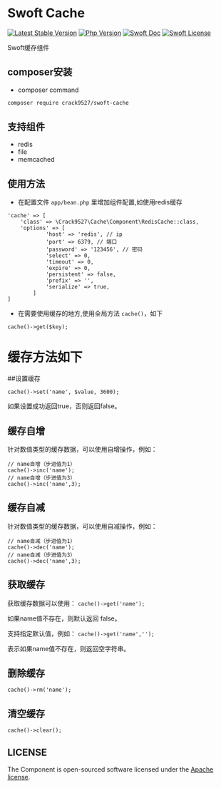 # Swoft Cache

[![Latest Stable Version](http://img.shields.io/packagist/v/swoft/config.svg)](https://packagist.org/packages/swoft/config)
[![Php Version](https://img.shields.io/badge/php-%3E=7.1-brightgreen.svg?maxAge=2592000)](https://secure.php.net/)
[![Swoft Doc](https://img.shields.io/badge/docs-passing-green.svg?maxAge=2592000)](https://www.swoft.org/docs)
[![Swoft License](https://img.shields.io/hexpm/l/plug.svg?maxAge=2592000)](https://github.com/swoft-cloud/swoft/blob/master/LICENSE)

Swoft缓存组件

## composer安装

- composer command

```bash
composer require crack9527/swoft-cache
```
## 支持组件 

- redis
- file
- memcached

## 使用方法

- 在配置文件 `app/bean.php` 里增加组件配置,如使用redis缓存
```
'cache' => [
    'class' => \Crack9527\Cache\Component\RedisCache::class,
    'options' => [
            'host' => 'redis', // ip
            'port' => 6379, // 端口
            'password' => '123456', // 密码
            'select' => 0,
            'timeout' => 0,
            'expire' => 0,
            'persistent' => false,
            'prefix' => '',
            'serialize' => true,
        ]
]

```
- 在需要使用缓存的地方,使用全局方法 `cache()`，如下

```
cache()->get($key);
```

# 缓存方法如下

##设置缓存

```
cache()->set('name', $value, 3600);
```
如果设置成功返回true，否则返回false。

## 缓存自增

针对数值类型的缓存数据，可以使用自增操作，例如：
```
// name自增（步进值为1）
cache()->inc('name');
// name自增（步进值为3）
cache()->inc('name',3);
```
## 缓存自减

针对数值类型的缓存数据，可以使用自减操作，例如：
```
// name自减（步进值为1）
cache()->dec('name');
// name自减（步进值为3）
cache()->dec('name',3);
```

## 获取缓存

获取缓存数据可以使用：
`cache()->get('name');` 


如果name值不存在，则默认返回 false。

支持指定默认值，例如：
`cache()->get('name','');` 


表示如果name值不存在，则返回空字符串。

## 删除缓存
`cache()->rm('name');` 

## 清空缓存
`cache()->clear();` 



## LICENSE

The Component is open-sourced software licensed under the [Apache license](LICENSE).
